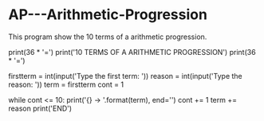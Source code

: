 # AP---Arithmetic-Progression
This program show the 10 terms of a arithmetic progression. 


print(36 * '=')
print('10 TERMS OF A ARITHMETIC PROGRESSION')
print(36 * '=')

firstterm = int(input('Type the first term: '))
reason = int(input('Type the reason: '))
term = firstterm
cont = 1

while cont <= 10:
    print('{} -> '.format(term), end='')
    cont += 1
    term += reason
print('END')
